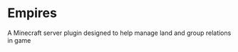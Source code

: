 Empires
=======

A Minecraft server plugin designed to help manage land and group relations in game
